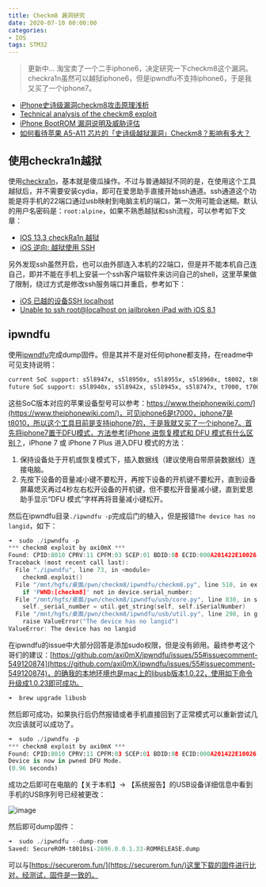 ```yaml
---
title: Checkm8 漏洞研究
date: 2020-07-10 00:00:00
categories:
- IOS
tags: STM32
---
```


> 更新中... 淘宝卖了一个二手iphone6，决定研究一下checkm8这个漏洞。checkra1n虽然可以越狱iphone6，但是ipwndfu不支持iphone6，于是我又买了一个iphone7。

- [iPhone史诗级漏洞checkm8攻击原理浅析](https://zhuanlan.zhihu.com/p/87456653)
- [Technical analysis of the checkm8 exploit](https://m.habr.com/en/company/dsec/blog/472762/)
- [iPhone BootROM 漏洞说明及威胁评估](https://www.anquanke.com/post/id/187864)
- [如何看待苹果 A5-A11 芯片的「史诗级越狱漏洞」Checkm8？影响有多大？](https://www.zhihu.com/question/348168793)

## 使用checkra1n越狱

使用[checkra1n](https://checkra.in/)，基本就是傻瓜操作。不过与普通越狱不同的是，在使用这个工具越狱后，并不需要安装cydia，即可在爱思助手直接开始ssh通道。ssh通道这个功能是将手机的22端口通过usb映射到电脑主机的端口，第一次用可能会迷糊。默认的用户名密码是：`root:alpine`，如果不熟悉越狱和ssh流程，可以参考如下文章：

- [IOS 13.3 checkRa1n 越狱](https://www.jianshu.com/p/aa007c10a7a1?from=singlemessage)
- [iOS 逆向: 越狱使用 SSH](http://www.veryitman.com/2018/05/12/iOS-%E9%80%86%E5%90%91-%E8%B6%8A%E7%8B%B1%E4%BD%BF%E7%94%A8-SSH/)

另外发现ssh虽然开启，也可以由外部连入本机的22端口，但是并不能本机自己连自己，即并不能在手机上安装一个ssh客户端软件来访问自己的shell，这里苹果做了限制，绕过方式是修改ssh服务端口并重启，参考如下：

- [iOS 已越的设备SSH localhost](https://www.jianshu.com/p/a2c02b8c27f5)
- [Unable to ssh root@localhost on jailbroken iPad with iOS 8.1](https://apple.stackexchange.com/questions/159361/unable-to-ssh-rootlocalhost-on-jailbroken-ipad-with-ios-8-1)


## ipwndfu


使用[ipwndfu](https://github.com/axi0mX/ipwndfu/)完成dump固件。但是其并不是对任何iphone都支持，在readme中可见支持说明：

```python
current SoC support: s5l8947x, s5l8950x, s5l8955x, s5l8960x, t8002, t8004, t8010, t8011, t8015
future SoC support: s5l8940x, s5l8942x, s5l8945x, s5l8747x, t7000, t7001, s7002, s8000, s8001, s8003, t8012
```

这些SoC版本对应的苹果设备型号可以参考：[https://www.theiphonewiki.com/](https://www.theiphonewiki.com/)，可见iphone6是t7000，iphone7是t8010，所以这个工具目前是支持iphone7的，于是我就又买了一个iphone7。首先将iphone7置于DFU模式，方法参考[iPhone 进恢复模式和 DFU 模式有什么区别？](https://www.i4.cn/news_detail_30618.html)，iPhone 7 或 iPhone 7 Plus 进入DFU 模式的方法：
1. 保持设备处于开机或恢复模式下，插入数据线（建议使用自带原装数据线）连接电脑。
2. 先按下设备的音量减小键不要松开，再按下设备的开机键不要松开，直到设备屏幕熄灭再过4秒左右松开设备的开机键，但不要松开音量减小键，直到爱思助手显示“DFU 模式”字样再将音量减小键松开。

然后在ipwndfu目录`./ipwndfu -p`完成后门的植入，但是报错`The device has no langid`，如下：

```c
➜  sudo ./ipwndfu -p
*** checkm8 exploit by axi0mX ***
Found: CPID:8010 CPRV:11 CPFM:03 SCEP:01 BDID:08 ECID:000A201422E10026 IBFL:3C SRTG:[iBoot-2696.0.0.1.33]
Traceback (most recent call last):
  File "./ipwndfu", line 73, in <module>
    checkm8.exploit()
  File "/mnt/hgfs/桌面/pwn/checkm8/ipwndfu/checkm8.py", line 510, in exploit
    if 'PWND:[checkm8]' not in device.serial_number:
  File "/mnt/hgfs/桌面/pwn/checkm8/ipwndfu/usb/core.py", line 830, in serial_number
    self._serial_number = util.get_string(self, self.iSerialNumber)
  File "/mnt/hgfs/桌面/pwn/checkm8/ipwndfu/usb/util.py", line 298, in get_string
    raise ValueError("The device has no langid")
ValueError: The device has no langid
```

在ipwndfu的issue中大部分回答是添加sudo权限，但是没有卵用。最终参考这个哥们的建议：[https://github.com/axi0mX/ipwndfu/issues/55#issuecomment-549120874](https://github.com/axi0mX/ipwndfu/issues/55#issuecomment-549120874)，的确我的本地环境也是mac上的libusb版本1.0.22，使用如下命令升级成1.0.23即可成功。

```python
➜  brew upgrade libusb
```

然后即可成功，如果执行后仍然报错或者手机直接回到了正常模式可以重新尝试几次应该就可以成功了。

```python
➜  sudo ./ipwndfu -p
*** checkm8 exploit by axi0mX ***
Found: CPID:8010 CPRV:11 CPFM:03 SCEP:01 BDID:08 ECID:000A201422E10026 IBFL:3C SRTG:[iBoot-2696.0.0.1.33]
Device is now in pwned DFU Mode.
(0.96 seconds)
```

成功之后即可在电脑的【关于本机】-> 【系统报告】的USB设备详细信息中看到手机的USB序列号已经被更改：

![image](https://xuanxuanblingbling.github.io/assets/pic/checkm8/pwnd.png)

然后即可dump固件：

```python
➜  sudo ./ipwndfu --dump-rom
Saved: SecureROM-t8010si-2696.0.0.1.33-ROMRELEASE.dump
```

可以与[https://securerom.fun/](https://securerom.fun/)这里下载的固件进行比对，经测试，固件是一致的。







